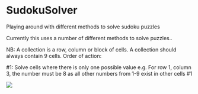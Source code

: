# SudokuSolver
Playing around with different methods to solve sudoku puzzles

Currently this uses a number of different methods to solve puzzles..

NB: A collection is a row, column or block of cells. A collection should always contain 9 cells.
Order of action:

#1: Solve cells where there is only one possible value
e.g. For row 1, column 3, the number must be 8 as all other numbers from 1-9 exist in other cells
#1 


[<img src="http://www.google.com.au/images/nav_logo7.png">](http://google.com.au/)